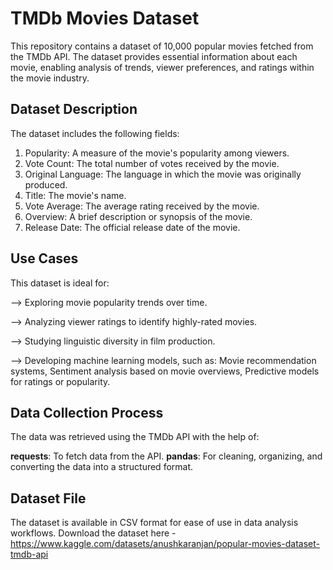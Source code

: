 # TMDb Movies Dataset
This repository contains a dataset of 10,000 popular movies fetched from the TMDb API. The dataset provides essential information about each movie, enabling analysis of trends, viewer preferences, and ratings within the movie industry.

## Dataset Description
The dataset includes the following fields:

1. Popularity: A measure of the movie's popularity among viewers.
2. Vote Count: The total number of votes received by the movie.
3. Original Language: The language in which the movie was originally produced.
4. Title: The movie's name.
5. Vote Average: The average rating received by the movie.
6. Overview: A brief description or synopsis of the movie.
7. Release Date: The official release date of the movie.


## Use Cases
This dataset is ideal for:

--> Exploring movie popularity trends over time.

--> Analyzing viewer ratings to identify highly-rated movies.

--> Studying linguistic diversity in film production.

--> Developing machine learning models, such as: Movie recommendation systems, Sentiment analysis based on movie overviews, Predictive models for ratings or popularity.

## Data Collection Process
The data was retrieved using the TMDb API with the help of:

**requests**: To fetch data from the API.
**pandas**: For cleaning, organizing, and converting the data into a structured format.


## Dataset File
The dataset is available in CSV format for ease of use in data analysis workflows.
Download the dataset here - 
https://www.kaggle.com/datasets/anushkaranjan/popular-movies-dataset-tmdb-api

